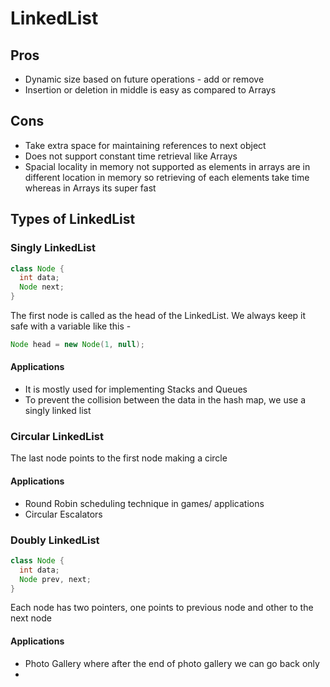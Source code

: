 # LinkedList
## Pros
* Dynamic size based on future operations - add or remove
* Insertion or deletion in middle is easy as compared to Arrays
## Cons
* Take extra space for maintaining references to next object
* Does not support constant time retrieval like Arrays
* Spacial locality in memory not supported as elements in arrays are in different location in memory so retrieving of each elements take time whereas in Arrays its super fast 
## Types of LinkedList
### Singly LinkedList
```java
class Node {
  int data;
  Node next;
}
```
The first node is called as the head of the LinkedList. We always keep it safe with a variable like this - 
```java
Node head = new Node(1, null);
```
#### Applications
* It is mostly used for implementing Stacks and Queues
* To prevent the collision between the data in the hash map, we use a singly linked list

### Circular LinkedList
The last node points to the first node making a circle
#### Applications
* Round Robin scheduling technique in games/ applications
* Circular Escalators

### Doubly LinkedList
```java
class Node {
  int data;
  Node prev, next;
}
```
Each node has two pointers, one points to previous node and other to the next node
#### Applications
* Photo Gallery where after the end of photo gallery we can go back only
* 
